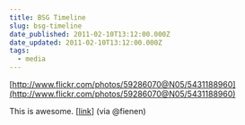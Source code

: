 ```yaml
---
title: BSG Timeline
slug: bsg-timeline
date_published: 2011-02-10T13:12:00.000Z
date_updated: 2011-02-10T13:12:00.000Z
tags:
  - media
---
```


[http://www.flickr.com/photos/59286070@N05/5431188960](http://www.flickr.com/photos/59286070@N05/5431188960)

This is awesome. [[link](http://www.flickr.com/photos/59286070@N05/5431188960)] (via @fienen)
